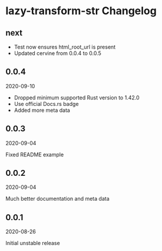 # lazy-transform-str Changelog

## next

* Test now ensures html_root_url is present
* Updated cervine from 0.0.4 to 0.0.5

## 0.0.4

2020-09-10

* Dropped minimum supported Rust version to 1.42.0
* Use official Docs.rs badge
* Added more meta data

## 0.0.3

2020-09-04

Fixed README example

## 0.0.2

2020-09-04

Much better documentation and meta data

## 0.0.1

2020-08-26

Initial unstable release
